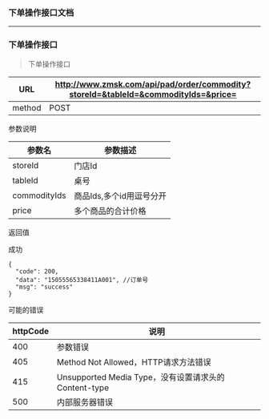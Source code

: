 ### 下单操作接口文档 ###
-----

### 下单操作接口

> 下单操作接口


|URL|http://www.zmsk.com/api/pad/order/commodity?storeId=&tableId=&commodityIds=&price=|
|---|---|
|method|POST|

参数说明

|参数名|参数描述|
|---|--|
|storeId|门店Id|
|tableId|桌号|
|commodityIds|商品Ids,多个id用逗号分开|
|price|多个商品的合计价格|

返回值

成功

```
{
  "code": 200,
  "data": "15055565338411A001", //订单号
  "msg": "success"
}
```

可能的错误

|httpCode|说明|
|---|---|
|400|参数错误|
|405|Method Not Allowed，HTTP请求方法错误|
|415|Unsupported Media Type，没有设置请求头的Content-type|
|500|内部服务器错误|
